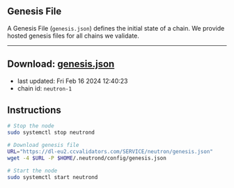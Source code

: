 ## Genesis File
A Genesis File (`genesis.json`) defines the initial state of a chain. We provide hosted genesis files for all chains we validate.

---
**Download: [genesis.json](https://dl-eu2.ccvalidators.com/SERVICE/neutron/genesis.json)**
---

- last updated: Fri Feb 16 2024 12:40:23
- chain id: `neutron-1`

## Instructions
```sh
# Stop the node
sudo systemctl stop neutrond

# Download genesis file
URL="https://dl-eu2.ccvalidators.com/SERVICE/neutron/genesis.json"
wget -4 $URL -P $HOME/.neutrond/config/genesis.json

# Start the node
sudo systemctl start neutrond
```
